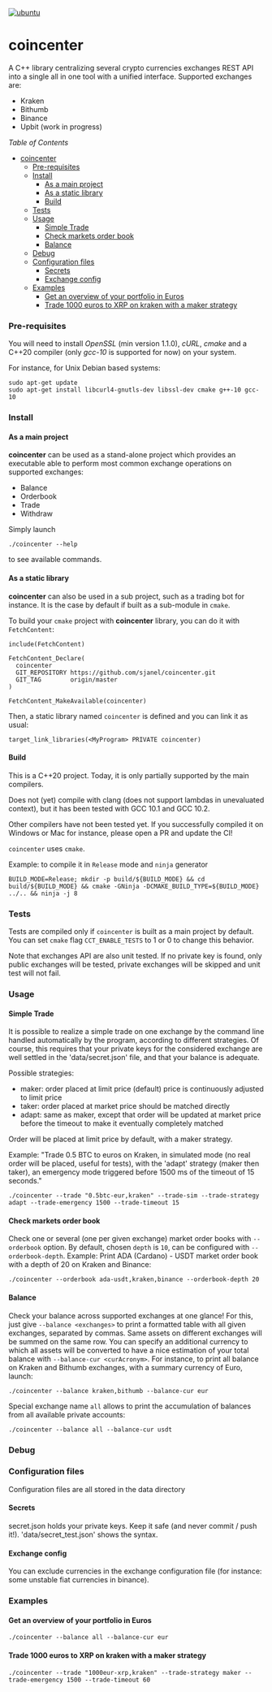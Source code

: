 [![ubuntu](https://github.com/sjanel/coincenter/actions/workflows/ubuntu.yml/badge.svg?branch=master)](https://github.com/sjanel/coincenter/actions/workflows/ubuntu.yml)

coincenter
==========

A C++ library centralizing several crypto currencies exchanges REST API into a single all in one tool with a unified interface.
Supported exchanges are:
- Kraken
- Bithumb
- Binance
- Upbit (work in progress)
 
 *Table of Contents*
- [coincenter](#coincenter)
    - [Pre-requisites](#pre-requisites)
    - [Install](#install)
      - [As a main project](#as-a-main-project)
      - [As a static library](#as-a-static-library)
      - [Build](#build)
    - [Tests](#tests)
    - [Usage](#usage)
      - [Simple Trade](#simple-trade)
      - [Check markets order book](#check-markets-order-book)
      - [Balance](#balance)
    - [Debug](#debug)
    - [Configuration files](#configuration-files)
      - [Secrets](#secrets)
      - [Exchange config](#exchange-config)
    - [Examples](#examples)
      - [Get an overview of your portfolio in Euros](#get-an-overview-of-your-portfolio-in-euros)
      - [Trade 1000 euros to XRP on kraken with a maker strategy](#trade-1000-euros-to-xrp-on-kraken-with-a-maker-strategy)

### Pre-requisites

You will need to install *OpenSSL* (min version 1.1.0), *cURL*, *cmake* and a C++20 compiler (only *gcc-10* is supported for now) on your system.

For instance, for Unix Debian based systems:
```
sudo apt-get update
sudo apt-get install libcurl4-gnutls-dev libssl-dev cmake g++-10 gcc-10
```

### Install

#### As a main project

**coincenter** can be used as a stand-alone project which provides an executable able to perform most common exchange operations on supported exchanges:
 - Balance
 - Orderbook
 - Trade
 - Withdraw

Simply launch
```
./coincenter --help
```
to see available commands.

#### As a static library

**coincenter** can also be used in a sub project, such as a trading bot for instance. It is the case by default if built as a sub-module in `cmake`.

To build your `cmake` project with **coincenter** library, you can do it with `FetchContent`:
```
include(FetchContent)

FetchContent_Declare(
  coincenter
  GIT_REPOSITORY https://github.com/sjanel/coincenter.git
  GIT_TAG        origin/master
)

FetchContent_MakeAvailable(coincenter)
```
Then, a static library named `coincenter` is defined and you can link it as usual:
```
target_link_libraries(<MyProgram> PRIVATE coincenter)
```
#### Build

This is a C++20 project. Today, it is only partially supported by the main compilers.

Does not (yet) compile with clang (does not support lambdas in unevaluated context), but it has been tested with GCC 10.1 and GCC 10.2.

Other compilers have not been tested yet. If you successfully compiled it on Windows or Mac for instance, please open a PR and update the CI!

`coincenter` uses `cmake`.

Example: to compile it in `Release` mode and `ninja` generator
```
BUILD_MODE=Release; mkdir -p build/${BUILD_MODE} && cd build/${BUILD_MODE} && cmake -GNinja -DCMAKE_BUILD_TYPE=${BUILD_MODE} ../.. && ninja -j 8
```

### Tests

Tests are compiled only if `coincenter` is built as a main project by default. You can set `cmake` flag `CCT_ENABLE_TESTS` to 1 or 0 to change this behavior.

Note that exchanges API are also unit tested. If no private key is found, only public exchanges will be tested, private exchanges will be skipped and unit test will not fail.

### Usage

#### Simple Trade

It is possible to realize a simple trade on one exchange by the command line handled automatically by the program, according to different strategies.
Of course, this requires that your private keys for the considered exchange are well settled in the 'data/secret.json' file, and that your balance is adequate. 

Possible strategies:
 - maker: order placed at limit price (default) 
          price is continuously adjusted to limit price
 - taker: order placed at market price should be matched directly
 - adapt: same as maker, except that order will be updated at market price before the timeout to make it eventually completely matched

Order will be placed at limit price by default, with a maker strategy.

Example: "Trade 0.5 BTC to euros on Kraken, in simulated mode (no real order will be placed, useful for tests), with the 'adapt' strategy (maker then taker),
          an emergency mode triggered before 1500 ms of the timeout of 15 seconds."
```
./coincenter --trade "0.5btc-eur,kraken" --trade-sim --trade-strategy adapt --trade-emergency 1500 --trade-timeout 15
```

#### Check markets order book

Check one or several (one per given exchange) market order books with `--orderbook` option. By default, chosen `depth` is `10`, can be configured with `--orderbook-depth`.
Example: Print ADA (Cardano) - USDT market order book with a depth of 20 on Kraken and Binance:
```
./coincenter --orderbook ada-usdt,kraken,binance --orderbook-depth 20
```

#### Balance

Check your balance across supported exchanges at one glance! For this, just give `--balance <exchanges>` to print a formatted table with all given exchanges,
separated by commas. Same assets on different exchanges will be summed on the same row.
You can specify an additional currency to which all assets will be converted to have a nice estimation of your total balance with `--balance-cur <curAcronym>`.
For instance, to print all balance on Kraken and Bithumb exchanges, with a summary currency of Euro, launch:
```
./coincenter --balance kraken,bithumb --balance-cur eur
```
Special exchange name `all` allows to print the accumulation of balances from all available private accounts:
```
./coincenter --balance all --balance-cur usdt
```

### Debug

### Configuration files
Configuration files are all stored in the data directory 

#### Secrets
secret.json holds your private keys. Keep it safe (and never commit / push it!). 'data/secret_test.json' shows the syntax.

#### Exchange config
You can exclude currencies in the exchange configuration file (for instance: some unstable fiat currencies in binance).

### Examples

#### Get an overview of your portfolio in Euros
```
./coincenter --balance all --balance-cur eur
```

#### Trade 1000 euros to XRP on kraken with a maker strategy
```
./coincenter --trade "1000eur-xrp,kraken" --trade-strategy maker --trade-emergency 1500 --trade-timeout 60
```
